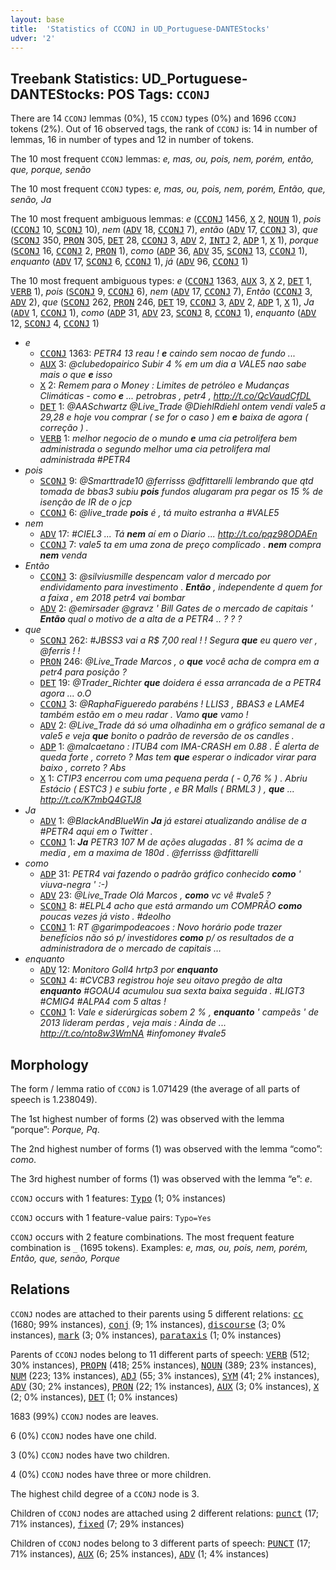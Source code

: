 ```yaml
---
layout: base
title:  'Statistics of CCONJ in UD_Portuguese-DANTEStocks'
udver: '2'
---
```


## Treebank Statistics: UD_Portuguese-DANTEStocks: POS Tags: `CCONJ`

There are 14 `CCONJ` lemmas (0%), 15 `CCONJ` types (0%) and 1696 `CCONJ` tokens (2%).
Out of 16 observed tags, the rank of `CCONJ` is: 14 in number of lemmas, 16 in number of types and 12 in number of tokens.

The 10 most frequent `CCONJ` lemmas: <em>e, mas, ou, pois, nem, porém, então, que, porque, senão</em>

The 10 most frequent `CCONJ` types:  <em>e, mas, ou, pois, nem, porém, Então, que, senão, Ja</em>

The 10 most frequent ambiguous lemmas: <em>e</em> (<tt><a href="pt_dantestocks-pos-CCONJ.html">CCONJ</a></tt> 1456, <tt><a href="pt_dantestocks-pos-X.html">X</a></tt> 2, <tt><a href="pt_dantestocks-pos-NOUN.html">NOUN</a></tt> 1), <em>pois</em> (<tt><a href="pt_dantestocks-pos-CCONJ.html">CCONJ</a></tt> 10, <tt><a href="pt_dantestocks-pos-SCONJ.html">SCONJ</a></tt> 10), <em>nem</em> (<tt><a href="pt_dantestocks-pos-ADV.html">ADV</a></tt> 18, <tt><a href="pt_dantestocks-pos-CCONJ.html">CCONJ</a></tt> 7), <em>então</em> (<tt><a href="pt_dantestocks-pos-ADV.html">ADV</a></tt> 17, <tt><a href="pt_dantestocks-pos-CCONJ.html">CCONJ</a></tt> 3), <em>que</em> (<tt><a href="pt_dantestocks-pos-SCONJ.html">SCONJ</a></tt> 350, <tt><a href="pt_dantestocks-pos-PRON.html">PRON</a></tt> 305, <tt><a href="pt_dantestocks-pos-DET.html">DET</a></tt> 28, <tt><a href="pt_dantestocks-pos-CCONJ.html">CCONJ</a></tt> 3, <tt><a href="pt_dantestocks-pos-ADV.html">ADV</a></tt> 2, <tt><a href="pt_dantestocks-pos-INTJ.html">INTJ</a></tt> 2, <tt><a href="pt_dantestocks-pos-ADP.html">ADP</a></tt> 1, <tt><a href="pt_dantestocks-pos-X.html">X</a></tt> 1), <em>porque</em> (<tt><a href="pt_dantestocks-pos-SCONJ.html">SCONJ</a></tt> 16, <tt><a href="pt_dantestocks-pos-CCONJ.html">CCONJ</a></tt> 2, <tt><a href="pt_dantestocks-pos-PRON.html">PRON</a></tt> 1), <em>como</em> (<tt><a href="pt_dantestocks-pos-ADP.html">ADP</a></tt> 36, <tt><a href="pt_dantestocks-pos-ADV.html">ADV</a></tt> 35, <tt><a href="pt_dantestocks-pos-SCONJ.html">SCONJ</a></tt> 13, <tt><a href="pt_dantestocks-pos-CCONJ.html">CCONJ</a></tt> 1), <em>enquanto</em> (<tt><a href="pt_dantestocks-pos-ADV.html">ADV</a></tt> 17, <tt><a href="pt_dantestocks-pos-SCONJ.html">SCONJ</a></tt> 6, <tt><a href="pt_dantestocks-pos-CCONJ.html">CCONJ</a></tt> 1), <em>já</em> (<tt><a href="pt_dantestocks-pos-ADV.html">ADV</a></tt> 96, <tt><a href="pt_dantestocks-pos-CCONJ.html">CCONJ</a></tt> 1)

The 10 most frequent ambiguous types:  <em>e</em> (<tt><a href="pt_dantestocks-pos-CCONJ.html">CCONJ</a></tt> 1363, <tt><a href="pt_dantestocks-pos-AUX.html">AUX</a></tt> 3, <tt><a href="pt_dantestocks-pos-X.html">X</a></tt> 2, <tt><a href="pt_dantestocks-pos-DET.html">DET</a></tt> 1, <tt><a href="pt_dantestocks-pos-VERB.html">VERB</a></tt> 1), <em>pois</em> (<tt><a href="pt_dantestocks-pos-SCONJ.html">SCONJ</a></tt> 9, <tt><a href="pt_dantestocks-pos-CCONJ.html">CCONJ</a></tt> 6), <em>nem</em> (<tt><a href="pt_dantestocks-pos-ADV.html">ADV</a></tt> 17, <tt><a href="pt_dantestocks-pos-CCONJ.html">CCONJ</a></tt> 7), <em>Então</em> (<tt><a href="pt_dantestocks-pos-CCONJ.html">CCONJ</a></tt> 3, <tt><a href="pt_dantestocks-pos-ADV.html">ADV</a></tt> 2), <em>que</em> (<tt><a href="pt_dantestocks-pos-SCONJ.html">SCONJ</a></tt> 262, <tt><a href="pt_dantestocks-pos-PRON.html">PRON</a></tt> 246, <tt><a href="pt_dantestocks-pos-DET.html">DET</a></tt> 19, <tt><a href="pt_dantestocks-pos-CCONJ.html">CCONJ</a></tt> 3, <tt><a href="pt_dantestocks-pos-ADV.html">ADV</a></tt> 2, <tt><a href="pt_dantestocks-pos-ADP.html">ADP</a></tt> 1, <tt><a href="pt_dantestocks-pos-X.html">X</a></tt> 1), <em>Ja</em> (<tt><a href="pt_dantestocks-pos-ADV.html">ADV</a></tt> 1, <tt><a href="pt_dantestocks-pos-CCONJ.html">CCONJ</a></tt> 1), <em>como</em> (<tt><a href="pt_dantestocks-pos-ADP.html">ADP</a></tt> 31, <tt><a href="pt_dantestocks-pos-ADV.html">ADV</a></tt> 23, <tt><a href="pt_dantestocks-pos-SCONJ.html">SCONJ</a></tt> 8, <tt><a href="pt_dantestocks-pos-CCONJ.html">CCONJ</a></tt> 1), <em>enquanto</em> (<tt><a href="pt_dantestocks-pos-ADV.html">ADV</a></tt> 12, <tt><a href="pt_dantestocks-pos-SCONJ.html">SCONJ</a></tt> 4, <tt><a href="pt_dantestocks-pos-CCONJ.html">CCONJ</a></tt> 1)


* <em>e</em>
  * <tt><a href="pt_dantestocks-pos-CCONJ.html">CCONJ</a></tt> 1363: <em>PETR4 13 reau ! <b>e</b> caindo sem nocao de fundo ...</em>
  * <tt><a href="pt_dantestocks-pos-AUX.html">AUX</a></tt> 3: <em>@clubedopairico Subir 4 % em um dia a VALE5 nao sabe mais o que <b>e</b> isso</em>
  * <tt><a href="pt_dantestocks-pos-X.html">X</a></tt> 2: <em>Remem para o Money : Limites de petróleo e Mudanças Climáticas - como <b>e</b> ... petrobras , petr4 , http://t.co/QcVaudCfDL</em>
  * <tt><a href="pt_dantestocks-pos-DET.html">DET</a></tt> 1: <em>@AASchwartz @Live_Trade @DiehlRdiehl ontem vendi vale5 a 29,28 e hoje vou comprar ( se for o caso ) em <b>e</b> baixa de agora ( correção ) .</em>
  * <tt><a href="pt_dantestocks-pos-VERB.html">VERB</a></tt> 1: <em>melhor negocio de o mundo <b>e</b> uma cia petrolifera bem administrada o segundo melhor uma cia petrolifera mal administrada #PETR4</em>
* <em>pois</em>
  * <tt><a href="pt_dantestocks-pos-SCONJ.html">SCONJ</a></tt> 9: <em>@Smarttrade10 @ferrisss @dfittarelli lembrando que qtd tomada de bbas3 subiu <b>pois</b> fundos alugaram pra pegar os 15 % de isenção de IR de o jcp</em>
  * <tt><a href="pt_dantestocks-pos-CCONJ.html">CCONJ</a></tt> 6: <em>@live_trade <b>pois</b> é , tá muito estranha a #VALE5</em>
* <em>nem</em>
  * <tt><a href="pt_dantestocks-pos-ADV.html">ADV</a></tt> 17: <em>#CIEL3 ... Tá <b>nem</b> aí em o Diario ... http://t.co/pqz98ODAEn</em>
  * <tt><a href="pt_dantestocks-pos-CCONJ.html">CCONJ</a></tt> 7: <em>vale5 ta em uma zona de preço complicado . <b>nem</b> compra <b>nem</b> venda</em>
* <em>Então</em>
  * <tt><a href="pt_dantestocks-pos-CCONJ.html">CCONJ</a></tt> 3: <em>@silviusmille despencam valor d mercado por endividamento para investimento . <b>Então</b> , independente d quem for a faixa , em 2018 petr4 vai bombar</em>
  * <tt><a href="pt_dantestocks-pos-ADV.html">ADV</a></tt> 2: <em>@emirsader @gravz ' Bill Gates de o mercado de capitais ' <b>Então</b> qual o motivo de a alta de a PETR4 .. ? ? ?</em>
* <em>que</em>
  * <tt><a href="pt_dantestocks-pos-SCONJ.html">SCONJ</a></tt> 262: <em>#JBSS3 vai a R$ 7,00 real ! ! Segura <b>que</b> eu quero ver , @ferris ! !</em>
  * <tt><a href="pt_dantestocks-pos-PRON.html">PRON</a></tt> 246: <em>@Live_Trade Marcos , o <b>que</b> você acha de compra em a petr4 para posição ?</em>
  * <tt><a href="pt_dantestocks-pos-DET.html">DET</a></tt> 19: <em>@Trader_Richter <b>que</b> doidera é essa arrancada de a PETR4 agora ... o.O</em>
  * <tt><a href="pt_dantestocks-pos-CCONJ.html">CCONJ</a></tt> 3: <em>@RaphaFigueredo parabéns ! LLIS3 , BBAS3 e LAME4 também estão em o meu radar . Vamo <b>que</b> vamo !</em>
  * <tt><a href="pt_dantestocks-pos-ADV.html">ADV</a></tt> 2: <em>@Live_Trade dá só uma olhadinha em o gráfico semanal de a vale5 e veja <b>que</b> bonito o padrão de reversão de os candles .</em>
  * <tt><a href="pt_dantestocks-pos-ADP.html">ADP</a></tt> 1: <em>@malcaetano : ITUB4 com IMA-CRASH em 0.88 . É alerta de queda forte , correto ? Mas tem <b>que</b> esperar o indicador virar para baixo , correto ? Abs</em>
  * <tt><a href="pt_dantestocks-pos-X.html">X</a></tt> 1: <em>CTIP3 encerrou com uma pequena perda ( - 0,76 % ) . Abriu Estácio ( ESTC3 ) e subiu forte , e BR Malls ( BRML3 ) , <b>que</b> ... http://t.co/K7mbQ4GTJ8</em>
* <em>Ja</em>
  * <tt><a href="pt_dantestocks-pos-ADV.html">ADV</a></tt> 1: <em>@BlackAndBlueWin <b>Ja</b> já estarei atualizando análise de a #PETR4 aqui em o Twitter .</em>
  * <tt><a href="pt_dantestocks-pos-CCONJ.html">CCONJ</a></tt> 1: <em><b>Ja</b> PETR3 107 M de ações alugadas . 81 % acima de a media , em a maxima de 180d . @ferrisss @dfittarelli</em>
* <em>como</em>
  * <tt><a href="pt_dantestocks-pos-ADP.html">ADP</a></tt> 31: <em>PETR4 vai fazendo o padrão gráfico conhecido <b>como</b> ' viuva-negra ' :-)</em>
  * <tt><a href="pt_dantestocks-pos-ADV.html">ADV</a></tt> 23: <em>@Live_Trade Olá Marcos , <b>como</b> vc vê #vale5 ?</em>
  * <tt><a href="pt_dantestocks-pos-SCONJ.html">SCONJ</a></tt> 8: <em>#ELPL4 acho que está armando um COMPRÃO <b>como</b> poucas vezes já visto . #deolho</em>
  * <tt><a href="pt_dantestocks-pos-CCONJ.html">CCONJ</a></tt> 1: <em>RT @garimpodeacoes : Novo horário pode trazer benefícios não só p/ investidores <b>como</b> p/ os resultados de a administradora de o mercado de capitais …</em>
* <em>enquanto</em>
  * <tt><a href="pt_dantestocks-pos-ADV.html">ADV</a></tt> 12: <em>Monitoro Goll4 hrtp3 por <b>enquanto</b></em>
  * <tt><a href="pt_dantestocks-pos-SCONJ.html">SCONJ</a></tt> 4: <em>#CVCB3 registrou hoje seu oitavo pregão de alta <b>enquanto</b> #GOAU4 acumulou sua sexta baixa seguida . #LIGT3 #CMIG4 #ALPA4 com 5 altas !</em>
  * <tt><a href="pt_dantestocks-pos-CCONJ.html">CCONJ</a></tt> 1: <em>Vale e siderúrgicas sobem 2 % , <b>enquanto</b> ' campeãs ' de 2013 lideram perdas , veja mais : Ainda de ... http://t.co/nto8w3WmNA #infomoney #vale5</em>

## Morphology

The form / lemma ratio of `CCONJ` is 1.071429 (the average of all parts of speech is 1.238049).

The 1st highest number of forms (2) was observed with the lemma “porque”: <em>Porque, Pq</em>.

The 2nd highest number of forms (1) was observed with the lemma “como”: <em>como</em>.

The 3rd highest number of forms (1) was observed with the lemma “e”: <em>e</em>.

`CCONJ` occurs with 1 features: <tt><a href="pt_dantestocks-feat-Typo.html">Typo</a></tt> (1; 0% instances)

`CCONJ` occurs with 1 feature-value pairs: `Typo=Yes`

`CCONJ` occurs with 2 feature combinations.
The most frequent feature combination is `_` (1695 tokens).
Examples: <em>e, mas, ou, pois, nem, porém, Então, que, senão, Porque</em>


## Relations

`CCONJ` nodes are attached to their parents using 5 different relations: <tt><a href="pt_dantestocks-dep-cc.html">cc</a></tt> (1680; 99% instances), <tt><a href="pt_dantestocks-dep-conj.html">conj</a></tt> (9; 1% instances), <tt><a href="pt_dantestocks-dep-discourse.html">discourse</a></tt> (3; 0% instances), <tt><a href="pt_dantestocks-dep-mark.html">mark</a></tt> (3; 0% instances), <tt><a href="pt_dantestocks-dep-parataxis.html">parataxis</a></tt> (1; 0% instances)

Parents of `CCONJ` nodes belong to 11 different parts of speech: <tt><a href="pt_dantestocks-pos-VERB.html">VERB</a></tt> (512; 30% instances), <tt><a href="pt_dantestocks-pos-PROPN.html">PROPN</a></tt> (418; 25% instances), <tt><a href="pt_dantestocks-pos-NOUN.html">NOUN</a></tt> (389; 23% instances), <tt><a href="pt_dantestocks-pos-NUM.html">NUM</a></tt> (223; 13% instances), <tt><a href="pt_dantestocks-pos-ADJ.html">ADJ</a></tt> (55; 3% instances), <tt><a href="pt_dantestocks-pos-SYM.html">SYM</a></tt> (41; 2% instances), <tt><a href="pt_dantestocks-pos-ADV.html">ADV</a></tt> (30; 2% instances), <tt><a href="pt_dantestocks-pos-PRON.html">PRON</a></tt> (22; 1% instances), <tt><a href="pt_dantestocks-pos-AUX.html">AUX</a></tt> (3; 0% instances), <tt><a href="pt_dantestocks-pos-X.html">X</a></tt> (2; 0% instances), <tt><a href="pt_dantestocks-pos-DET.html">DET</a></tt> (1; 0% instances)

1683 (99%) `CCONJ` nodes are leaves.

6 (0%) `CCONJ` nodes have one child.

3 (0%) `CCONJ` nodes have two children.

4 (0%) `CCONJ` nodes have three or more children.

The highest child degree of a `CCONJ` node is 3.

Children of `CCONJ` nodes are attached using 2 different relations: <tt><a href="pt_dantestocks-dep-punct.html">punct</a></tt> (17; 71% instances), <tt><a href="pt_dantestocks-dep-fixed.html">fixed</a></tt> (7; 29% instances)

Children of `CCONJ` nodes belong to 3 different parts of speech: <tt><a href="pt_dantestocks-pos-PUNCT.html">PUNCT</a></tt> (17; 71% instances), <tt><a href="pt_dantestocks-pos-AUX.html">AUX</a></tt> (6; 25% instances), <tt><a href="pt_dantestocks-pos-ADV.html">ADV</a></tt> (1; 4% instances)

